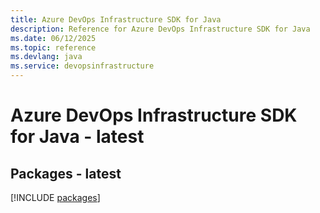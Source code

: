 ```yaml
---
title: Azure DevOps Infrastructure SDK for Java
description: Reference for Azure DevOps Infrastructure SDK for Java
ms.date: 06/12/2025
ms.topic: reference
ms.devlang: java
ms.service: devopsinfrastructure
---
```

# Azure DevOps Infrastructure SDK for Java - latest
## Packages - latest
[!INCLUDE [packages](devops-infrastructure-index.md)]